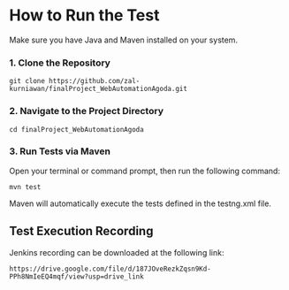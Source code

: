 # How to Run the Test

Make sure you have Java and Maven installed on your system.

### 1. Clone the Repository

```
git clone https://github.com/zal-kurniawan/finalProject_WebAutomationAgoda.git
```

### 2. Navigate to the Project Directory

```
cd finalProject_WebAutomationAgoda
```

### 3. Run Tests via Maven

Open your terminal or command prompt, then run the following command:

```
mvn test
```

Maven will automatically execute the tests defined in the testng.xml file.


## Test Execution Recording

Jenkins recording can be downloaded at the following link:

```
https://drive.google.com/file/d/187JOveRezkZqsn9Kd-PPh8NmIeEQ4mqf/view?usp=drive_link
```